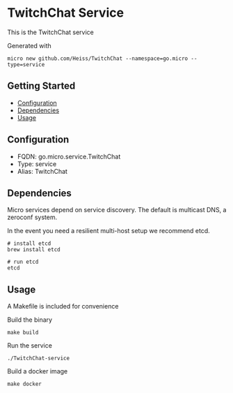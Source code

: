 # TwitchChat Service

This is the TwitchChat service

Generated with

```
micro new github.com/Heiss/TwitchChat --namespace=go.micro --type=service
```

## Getting Started

- [Configuration](#configuration)
- [Dependencies](#dependencies)
- [Usage](#usage)

## Configuration

- FQDN: go.micro.service.TwitchChat
- Type: service
- Alias: TwitchChat

## Dependencies

Micro services depend on service discovery. The default is multicast DNS, a zeroconf system.

In the event you need a resilient multi-host setup we recommend etcd.

```
# install etcd
brew install etcd

# run etcd
etcd
```

## Usage

A Makefile is included for convenience

Build the binary

```
make build
```

Run the service
```
./TwitchChat-service
```

Build a docker image
```
make docker
```